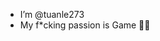 - I’m @tuanle273
- My f*cking passion is Game 🤷‍♂️

<!---
tuanle273/tuanle273 is a ✨ special ✨ repository because its `README.md` (this file) appears on your GitHub profile.
You can click the Preview link to take a look at your changes.
--->
